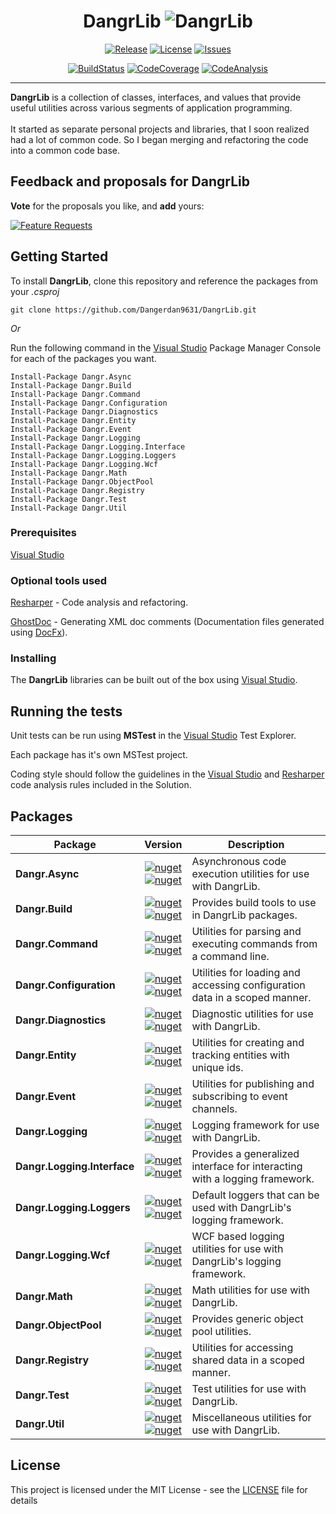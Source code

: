 ﻿
<!--
    This file Is generated using T4 Text Templates. Do Not Modify. 
    Make changes to T4 files directly.
-->



# <div style="text-align:center"> DangrLib ![DangrLib](https://raw.githubusercontent.com/Dangerdan9631/DangrLib/master/Images/Logo/skulllogo64.png) </div>

<div style="text-align:center">
<p>

[![Release](https://img.shields.io/github/release/Dangerdan9631/DangrLib.svg)](https://github.com/Dangerdan9631/DangrLib/releases)
[![License](https://img.shields.io/github/license/Dangerdan9631/DangrLib.svg)](https://github.com/Dangerdan9631/DangrLib/blob/master/LICENSE)
[![Issues](https://img.shields.io/github/issues-raw/Dangerdan9631/DangrLib.svg)](https://github.com/Dangerdan9631/DangrLib/issues)

</p><p>

[![BuildStatus](https://img.shields.io/appveyor/ci/Dangerdan9631/DangrLib.svg)](https://ci.appveyor.com/project/Dangerdan9631/DangrLib)
[![CodeCoverage](https://img.shields.io/codecov/c/github/Dangerdan9631/DangrLib.svg)](https://codecov.io/gh/Dangerdan9631/DangrLib)
[![CodeAnalysis](https://www.codefactor.io/repository/github/Dangerdan9631/DangrLib/badge)](https://www.codefactor.io/repository/github/Dangerdan9631/DangrLib)

</p>
</div>

---
**DangrLib** is a collection of classes, interfaces, and values that provide useful utilities across various segments of application programming.<br/><br/>It started as separate personal projects and libraries, that I soon realized had a lot of common code. So I began merging and refactoring the code into a common code base.


## Feedback and proposals for DangrLib

**Vote** for the proposals you like, and **add** yours:

[![Feature Requests](http://feathub.com/Dangerdan9631/DangrLib?format=svg)](http://feathub.com/Dangerdan9631/DangrLib)

<!--
    Links
-->
[FeatHubPage]: http://feathub.com/Dangerdan9631/DangrLib


## Getting Started

To install **DangrLib**, clone this repository and reference the packages from your _.csproj_

```
git clone https://github.com/Dangerdan9631/DangrLib.git
```

*Or*

Run the following command in the [Visual Studio] Package Manager Console for each of the packages you want.

```
Install-Package Dangr.Async
Install-Package Dangr.Build
Install-Package Dangr.Command
Install-Package Dangr.Configuration
Install-Package Dangr.Diagnostics
Install-Package Dangr.Entity
Install-Package Dangr.Event
Install-Package Dangr.Logging
Install-Package Dangr.Logging.Interface
Install-Package Dangr.Logging.Loggers
Install-Package Dangr.Logging.Wcf
Install-Package Dangr.Math
Install-Package Dangr.ObjectPool
Install-Package Dangr.Registry
Install-Package Dangr.Test
Install-Package Dangr.Util
```

### Prerequisites

[Visual Studio]

### Optional tools used

[Resharper] - Code analysis and refactoring.

[GhostDoc] - Generating XML doc comments (Documentation files generated using [DocFx]).

### Installing

The **DangrLib** libraries can be built out of the box using [Visual Studio].

## Running the tests

Unit tests can be run using **MSTest** in the [Visual Studio] Test Explorer.

Each package has it's own MSTest project.

Coding style should follow the guidelines in the [Visual Studio] and [Resharper] code analysis rules included in the Solution.

<!--
    Links
-->
[DocFx]: https://github.com/dotnet/docfx
[GhostDoc]: http://submain.com/products/ghostdoc.aspx
[Resharper]: https://www.jetbrains.com/resharper/
[Visual Studio]: https://www.visualstudio.com/


## Packages

| Package | Version | Description |
| --- | :---: | --- | 
| **Dangr.Async** | [![nuget](https://img.shields.io/nuget/v/Dangr.Async.svg)](https://www.nuget.org/packages/Dangr.Async/)</br>[![nuget](https://img.shields.io/nuget/dt/Dangr.Async.svg)](https://www.nuget.org/packages/Dangr.Async/) | Asynchronous code execution utilities for use with DangrLib. |
| **Dangr.Build** | [![nuget](https://img.shields.io/nuget/v/Dangr.Build.svg)](https://www.nuget.org/packages/Dangr.Build/)</br>[![nuget](https://img.shields.io/nuget/dt/Dangr.Build.svg)](https://www.nuget.org/packages/Dangr.Build/) | Provides build tools to use in DangrLib packages. |
| **Dangr.Command** | [![nuget](https://img.shields.io/nuget/v/Dangr.Command.svg)](https://www.nuget.org/packages/Dangr.Command/)</br>[![nuget](https://img.shields.io/nuget/dt/Dangr.Command.svg)](https://www.nuget.org/packages/Dangr.Command/) | Utilities for parsing and executing commands from a command line. |
| **Dangr.Configuration** | [![nuget](https://img.shields.io/nuget/v/Dangr.Configuration.svg)](https://www.nuget.org/packages/Dangr.Configuration/)</br>[![nuget](https://img.shields.io/nuget/dt/Dangr.Configuration.svg)](https://www.nuget.org/packages/Dangr.Configuration/) | Utilities for loading and accessing configuration data in a scoped manner. |
| **Dangr.Diagnostics** | [![nuget](https://img.shields.io/nuget/v/Dangr.Diagnostics.svg)](https://www.nuget.org/packages/Dangr.Diagnostics/)</br>[![nuget](https://img.shields.io/nuget/dt/Dangr.Diagnostics.svg)](https://www.nuget.org/packages/Dangr.Diagnostics/) | Diagnostic utilities for use with DangrLib. |
| **Dangr.Entity** | [![nuget](https://img.shields.io/nuget/v/Dangr.Entity.svg)](https://www.nuget.org/packages/Dangr.Entity/)</br>[![nuget](https://img.shields.io/nuget/dt/Dangr.Entity.svg)](https://www.nuget.org/packages/Dangr.Entity/) | Utilities for creating and tracking entities with unique ids. |
| **Dangr.Event** | [![nuget](https://img.shields.io/nuget/v/Dangr.Event.svg)](https://www.nuget.org/packages/Dangr.Event/)</br>[![nuget](https://img.shields.io/nuget/dt/Dangr.Event.svg)](https://www.nuget.org/packages/Dangr.Event/) | Utilities for publishing and subscribing to event channels. |
| **Dangr.Logging** | [![nuget](https://img.shields.io/nuget/v/Dangr.Logging.svg)](https://www.nuget.org/packages/Dangr.Logging/)</br>[![nuget](https://img.shields.io/nuget/dt/Dangr.Logging.svg)](https://www.nuget.org/packages/Dangr.Logging/) | Logging framework for use with DangrLib. |
| **Dangr.Logging.Interface** | [![nuget](https://img.shields.io/nuget/v/Dangr.Logging.Interface.svg)](https://www.nuget.org/packages/Dangr.Logging.Interface/)</br>[![nuget](https://img.shields.io/nuget/dt/Dangr.Logging.Interface.svg)](https://www.nuget.org/packages/Dangr.Logging.Interface/) | Provides a generalized interface for interacting with a logging framework. |
| **Dangr.Logging.Loggers** | [![nuget](https://img.shields.io/nuget/v/Dangr.Logging.Loggers.svg)](https://www.nuget.org/packages/Dangr.Logging.Loggers/)</br>[![nuget](https://img.shields.io/nuget/dt/Dangr.Logging.Loggers.svg)](https://www.nuget.org/packages/Dangr.Logging.Loggers/) | Default loggers that can be used with DangrLib's logging framework. |
| **Dangr.Logging.Wcf** | [![nuget](https://img.shields.io/nuget/v/Dangr.Logging.Wcf.svg)](https://www.nuget.org/packages/Dangr.Logging.Wcf/)</br>[![nuget](https://img.shields.io/nuget/dt/Dangr.Logging.Wcf.svg)](https://www.nuget.org/packages/Dangr.Logging.Wcf/) | WCF based logging utilities for use with DangrLib's logging framework. |
| **Dangr.Math** | [![nuget](https://img.shields.io/nuget/v/Dangr.Math.svg)](https://www.nuget.org/packages/Dangr.Math/)</br>[![nuget](https://img.shields.io/nuget/dt/Dangr.Math.svg)](https://www.nuget.org/packages/Dangr.Math/) | Math utilities for use with DangrLib. |
| **Dangr.ObjectPool** | [![nuget](https://img.shields.io/nuget/v/Dangr.ObjectPool.svg)](https://www.nuget.org/packages/Dangr.ObjectPool/)</br>[![nuget](https://img.shields.io/nuget/dt/Dangr.ObjectPool.svg)](https://www.nuget.org/packages/Dangr.ObjectPool/) | Provides generic object pool utilities. |
| **Dangr.Registry** | [![nuget](https://img.shields.io/nuget/v/Dangr.Registry.svg)](https://www.nuget.org/packages/Dangr.Registry/)</br>[![nuget](https://img.shields.io/nuget/dt/Dangr.Registry.svg)](https://www.nuget.org/packages/Dangr.Registry/) | Utilities for accessing shared data in a scoped manner. |
| **Dangr.Test** | [![nuget](https://img.shields.io/nuget/v/Dangr.Test.svg)](https://www.nuget.org/packages/Dangr.Test/)</br>[![nuget](https://img.shields.io/nuget/dt/Dangr.Test.svg)](https://www.nuget.org/packages/Dangr.Test/) | Test utilities for use with DangrLib. |
| **Dangr.Util** | [![nuget](https://img.shields.io/nuget/v/Dangr.Util.svg)](https://www.nuget.org/packages/Dangr.Util/)</br>[![nuget](https://img.shields.io/nuget/dt/Dangr.Util.svg)](https://www.nuget.org/packages/Dangr.Util/) | Miscellaneous utilities for use with DangrLib. |

## License

This project is licensed under the MIT License - see the [LICENSE](https://github.com/Dangerdan9631/DangrLib/blob/master/LICENSE) file for details
